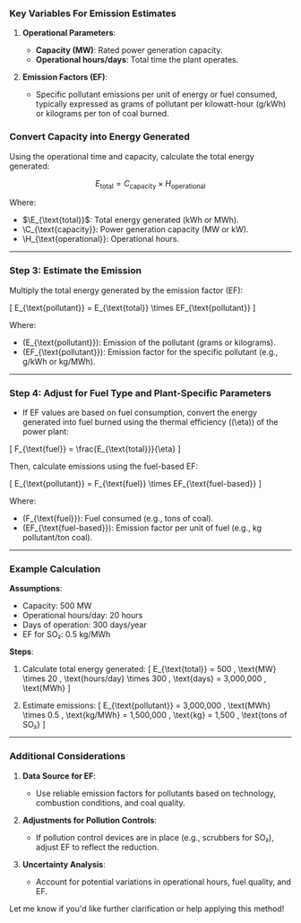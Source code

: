 ### **Key Variables For Emission Estimates**
1. **Operational Parameters**:
   - **Capacity (MW)**: Rated power generation capacity.
   - **Operational hours/days**: Total time the plant operates.

2. **Emission Factors (EF)**:
   - Specific pollutant emissions per unit of energy or fuel consumed, typically expressed as grams of pollutant per kilowatt-hour (g/kWh) or kilograms per ton of coal burned.

### **Convert Capacity into Energy Generated**
Using the operational time and capacity, calculate the total energy generated:

$$E_{\text{total}} = C_{\text{capacity}} \times H_{\text{operational}}$$

Where:
- $\E_{\text{total}}\$: Total energy generated (kWh or MWh).
- \C_{\text{capacity}}\: Power generation capacity (MW or kW).
- \H_{\text{operational}}\: Operational hours.

---

### Step 3: **Estimate the Emission**
Multiply the total energy generated by the emission factor (EF):

\[
E_{\text{pollutant}} = E_{\text{total}} \times EF_{\text{pollutant}}
\]

Where:
- \(E_{\text{pollutant}}\): Emission of the pollutant (grams or kilograms).
- \(EF_{\text{pollutant}}\): Emission factor for the specific pollutant (e.g., g/kWh or kg/MWh).

---

### Step 4: **Adjust for Fuel Type and Plant-Specific Parameters**
- If EF values are based on fuel consumption, convert the energy generated into fuel burned using the thermal efficiency (\(\eta\)) of the power plant:

\[
F_{\text{fuel}} = \frac{E_{\text{total}}}{\eta}
\]

Then, calculate emissions using the fuel-based EF:

\[
E_{\text{pollutant}} = F_{\text{fuel}} \times EF_{\text{fuel-based}}
\]

Where:
- \(F_{\text{fuel}}\): Fuel consumed (e.g., tons of coal).
- \(EF_{\text{fuel-based}}\): Emission factor per unit of fuel (e.g., kg pollutant/ton coal).

---

### Example Calculation
**Assumptions**:
- Capacity: 500 MW
- Operational hours/day: 20 hours
- Days of operation: 300 days/year
- EF for SO₂: 0.5 kg/MWh

**Steps**:
1. Calculate total energy generated:
   \[
   E_{\text{total}} = 500 \, \text{MW} \times 20 \, \text{hours/day} \times 300 \, \text{days} = 3,000,000 \, \text{MWh}
   \]

2. Estimate emissions:
   \[
   E_{\text{pollutant}} = 3,000,000 \, \text{MWh} \times 0.5 \, \text{kg/MWh} = 1,500,000 \, \text{kg} = 1,500 \, \text{tons of SO₂}
   \]

---

### Additional Considerations
1. **Data Source for EF**:
   - Use reliable emission factors for pollutants based on technology, combustion conditions, and coal quality.

2. **Adjustments for Pollution Controls**:
   - If pollution control devices are in place (e.g., scrubbers for SO₂), adjust EF to reflect the reduction.

3. **Uncertainty Analysis**:
   - Account for potential variations in operational hours, fuel quality, and EF.

Let me know if you'd like further clarification or help applying this method!
